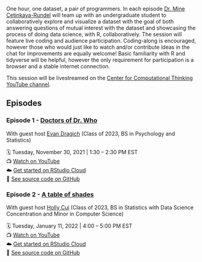 One hour, one dataset, a pair of programmers. In each episode [Dr. Mine Çetinkaya-Rundel](http://mine-cr.com/) will team up with an undergraduate student to collaboratively explore and visualize a dataset with the goal of both answering questions of mutual interest with the dataset and showcasing the process of doing data science, with R, collaboratively. The session will feature live coding and audience participation. Coding-along is encouraged, however those who would just like to watch and/or contribute ideas in the chat for improvements are equally welcome! Basic familiarity with R and tidyverse will be helpful, however the only requirement for participation is a browser and a stable internet connection. 

This session will be livestreamed on the [Center for Computational Thinking YouTube channel](https://www.youtube.com/channel/UCN-OX45aSM1VtXkzocx8Ppg). 
 
## Episodes

### Episode 1 - [Doctors of Dr. Who](https://github.com/dukecct/coding-out-loud/tree/main/01-dr-who)

With guest host [Evan Dragich](https://github.com/evandragich) (Class of 2023, BS in Psychology and Statistics)  

:spiral_calendar: Tuesday, November 30, 2021 | 1:30 – 2:30 PM EST  
:tv: [Watch on YouTube](https://www.youtube.com/watch?v=kG9tv8NRPVo)  
:cloud: [Get started on RStudio Cloud](https://rstudio.cloud/project/3257566)  
:file_folder: [See source code on GitHub](https://github.com/dukecct/coding-out-loud/tree/main/01-dr-who)  

### Episode 2 - [A table of shades](https://github.com/dukecct/coding-out-loud/tree/main/02-makeup-shades)

With guest host [Holly Cui](https://github.com/hollyyfc) (Class of 2023, BS in Statistics with Data Science Concentration and Minor in Computer Science)

:spiral_calendar: Tuesday, January 11, 2022 | 4:00 – 5:00 PM EST  
:tv: [Watch on YouTube](https://www.youtube.com/watch?v=b0d4vrJqKwM)  
:cloud: [Get started on RStudio Cloud](https://rstudio.cloud/project/3429098)  
:file_folder: [See source code on GitHub](https://github.com/dukecct/coding-out-loud/tree/main/02-makeup-shades)  